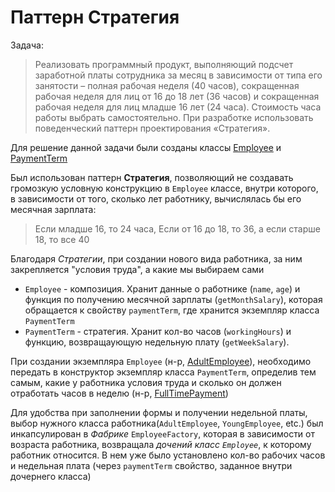 # Паттерн Стратегия

Задача:
>Реализовать программный продукт, выполняющий подсчет заработной платы сотрудника за
месяц в зависимости от типа его занятости – полная рабочая неделя (40 часов), сокращенная
рабочая неделя для лиц от 16 до 18 лет (36 часов) и сокращенная рабочая неделя для лиц
младше 16 лет (24 часа). Стоимость часа работы выбрать самостоятельно. При разработке
использовать поведенческий паттерн проектирования «Стратегия».

Для решение данной задачи были созданы классы [Employee](src/classes/Employee.ts) и [PaymentTerm](src/classes/PaymentTerm.ts)

Был использован паттерн __Стратегия__, позволяющий не создавать громозкую условную конструкцию в `Employee` классе, внутри которого, в зависимости от того, сколько лет работнику, вычислялась бы его месячная зарплата: 
> Если младше 16, то 24 часа, Если от 16 до 18, то 36, а если старше 18, то все 40

Благодаря _Стратегии_, при создании нового вида работника, за ним закрепляется "условия труда", а какие мы выбираем сами

- `Employee` - композиция. Хранит данные о работнике (`name`, `age`) и функция по получению месячной зарплаты (`getMonthSalary`), которая обращается к свойству `paymentTerm`, где хранится экземпляр класса `PaymentTerm`
- `PaymentTerm` - стратегия. Хранит кол-во часов (`workingHours`) и функцию, возвращаующую недельную плату (`getWeekSalary`).

При создании экземпляра `Employee` (н-р, [AdultEmployee](src/classes/employees/AdultEmployee.ts)), необходимо передать в конструктор экземпляр класса `PaymentTerm`, определив тем самым, какие у работника условия труда и сколько он должен отработать часов в неделю (н-р, [FullTimePayment](src/classes/payment-terms/FullTimePayment.ts))

Для удобства при заполнении формы и получении недельной платы, выбор нужного класса работника(`AdultEmployee`, `YoungEmployee`, etc.) был инкапсулирован в _Фабрике_ `EmployeeFactory`, которая в зависимости от возраста работника, возвращала _дочений класс `Employee`_, к которому работник относится. В нем уже было установлено кол-во рабочих часов и недельная плата (через `paymentTerm` свойство, заданное внутри дочернего класса)